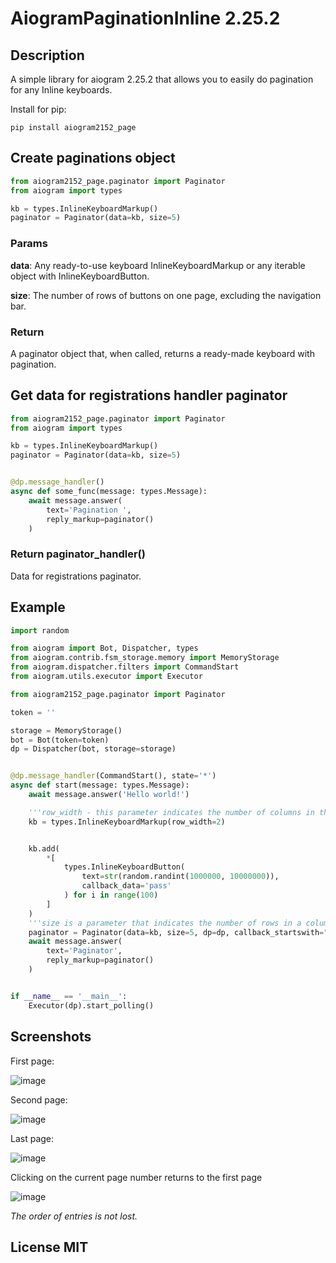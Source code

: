 # AiogramPaginationInline 2.25.2

## Description

A simple library for aiogram 2.25.2 that allows you to easily do pagination for any Inline keyboards.

Install for pip:

```shell
pip install aiogram2152_page
```

## Create paginations object

```python
from aiogram2152_page.paginator import Paginator
from aiogram import types

kb = types.InlineKeyboardMarkup()
paginator = Paginator(data=kb, size=5)
```

### Params

**data**: Any ready-to-use keyboard InlineKeyboardMarkup or any iterable object with InlineKeyboardButton.

**size**: The number of rows of buttons on one page, excluding the navigation bar.

### Return

A paginator object that, when called, returns a ready-made keyboard with pagination.

## Get data for registrations handler paginator

```python
from aiogram2152_page.paginator import Paginator
from aiogram import types

kb = types.InlineKeyboardMarkup()
paginator = Paginator(data=kb, size=5)


@dp.message_handler()
async def some_func(message: types.Message):
    await message.answer(
        text='Pagination ',
        reply_markup=paginator()
    )
```

### Return paginator_handler()

Data for registrations paginator.

## Example

```python
import random

from aiogram import Bot, Dispatcher, types
from aiogram.contrib.fsm_storage.memory import MemoryStorage
from aiogram.dispatcher.filters import CommandStart
from aiogram.utils.executor import Executor

from aiogram2152_page.paginator import Paginator

token = ''

storage = MemoryStorage()
bot = Bot(token=token)
dp = Dispatcher(bot, storage=storage)


@dp.message_handler(CommandStart(), state='*')
async def start(message: types.Message):
    await message.answer('Hello world!')

    '''row_width - this parameter indicates the number of columns in the pagination'''
    kb = types.InlineKeyboardMarkup(row_width=2)


    kb.add(
        *[
            types.InlineKeyboardButton(
                text=str(random.randint(1000000, 10000000)),
                callback_data='pass'
            ) for i in range(100)
        ]
    )
    '''size is a parameter that indicates the number of rows in a column'''
    paginator = Paginator(data=kb, size=5, dp=dp, callback_startswith="page:")
    await message.answer(
        text='Paginator',
        reply_markup=paginator()
    )


if __name__ == '__main__':
    Executor(dp).start_polling()

```

## Screenshots

First page:

![image](https://github.com/llimonix/aiogram-pagination-inline-2.15.2/assets/58168234/9ea3ecb7-5541-4025-993a-09e66cd3bc6d)

Second page:

![image](https://github.com/llimonix/aiogram-pagination-inline-2.15.2/assets/58168234/a3b3183d-5fb4-44eb-a439-287789af864b)

Last page:

![image](https://github.com/llimonix/aiogram-pagination-inline-2.15.2/assets/58168234/4eba05a3-0fc3-41bb-b5d8-71d6c9e4fed9)

Clicking on the current page number returns to the first page

![image](https://github.com/llimonix/aiogram-pagination-inline-2.15.2/assets/58168234/a0b32c00-2f31-459e-90ff-ef5548982d48)

*The order of entries is not lost.*

## License MIT

